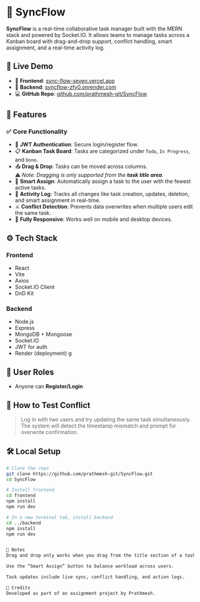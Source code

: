 # 🔄 SyncFlow

**SyncFlow** is a real-time collaborative task manager built with the MERN stack and powered by Socket.IO. It allows teams to manage tasks across a Kanban board with drag-and-drop support, conflict handling, smart assignment, and a real-time activity log.

## 🚀 Live Demo

- 🔗 **Frontend**: [sync-flow-seven.vercel.app](https://sync-flow-seven.vercel.app)  
- 🔗 **Backend**: [syncflow-zfy0.onrender.com](https://syncflow-zfy0.onrender.com)  
- 💻 **GitHub Repo**: [github.com/prathmesh-git/SyncFlow](https://github.com/prathmesh-git/SyncFlow)

## 📌 Features

### ✅ Core Functionality

- 🔐 **JWT Authentication**: Secure login/register flow.
- 📋 **Kanban Task Board**: Tasks are categorized under `Todo`, `In Progress`, and `Done`.
- 📤 **Drag & Drop**: Tasks can be moved across columns.  
  ⚠️ *Note: Dragging is only supported from the **task title area**.*
- 👥 **Smart Assign**: Automatically assign a task to the user with the fewest active tasks.
- 📝 **Activity Log**: Tracks all changes like task creation, updates, deletion, and smart assignment in real-time.
- ⚔️ **Conflict Detection**: Prevents data overwrites when multiple users edit the same task.
- 📱 **Fully Responsive**: Works well on mobile and desktop devices.

## ⚙️ Tech Stack

### Frontend
- React
- Vite
- Axios
- Socket.IO Client
- DnD Kit

### Backend
- Node.js
- Express
- MongoDB + Mongoose
- Socket.IO
- JWT for auth
- Render (deployment)
g

## 🔐 User Roles

- Anyone can **Register/Login**

## 🧪 How to Test Conflict

> Log in with two users and try updating the same task simultaneously. The system will detect the timestamp mismatch and prompt for overwrite confirmation.

## 🛠️ Local Setup

```bash
# Clone the repo
git clone https://github.com/prathmesh-git/SyncFlow.git
cd SyncFlow

# Install frontend
cd frontend
npm install
npm run dev

# In a new terminal tab, install backend
cd ../backend
npm install
npm run dev


📌 Notes
Drag and drop only works when you drag from the title section of a task card.

Use the “Smart Assign” button to balance workload across users.

Task updates include live sync, conflict handling, and action logs.

🙌 Credits
Developed as part of an assignment project by Prathmesh.